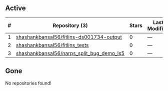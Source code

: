 ## Active
| # | Repository (3) | Stars | Last Modified |
| --- | --- | --- | --- |
| 1 | [shashankbansal56/fitlins-ds001734-output](https://gin.g-node.org/shashankbansal56/fitlins-ds001734-output) | 0 | — |
| 2 | [shashankbansal56/fitlins_tests](https://gin.g-node.org/shashankbansal56/fitlins_tests) | 0 | — |
| 3 | [shashankbansal56/narps_split_bug_demo_ls5](https://gin.g-node.org/shashankbansal56/narps_split_bug_demo_ls5) | 0 | — |

## Gone
No repositories found!

